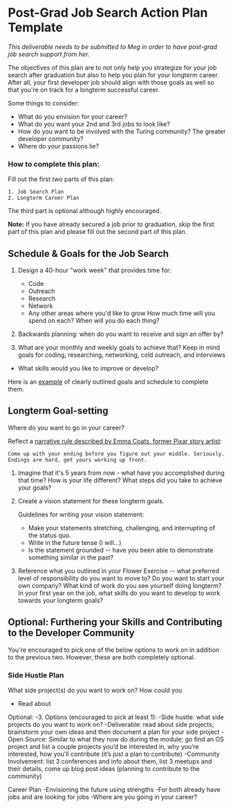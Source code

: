 # Post-Grad Job Search Action Plan Template

*This deliverable needs to be submitted to Meg in order to have post-grad job search support from her.*

The objectives of this plan are to not only help you strategize for your job search after graduation but also to help you plan for your longterm career. After all, your first developer job should align with those goals as well so that you're on track for a longterm successful career. 

Some things to consider:

* What do you envision for your career?
* What do you want your 2nd and 3rd jobs to look like?
* How do you want to be involved with the Turing community? The greater developer community?
* Where do your passions lie?

### How to complete this plan:

Fill out the first two parts of this plan:

	1. Job Search Plan
	2. Longterm Career Plan

The third part is optional although highly encouraged. 

**Note:** If you have already secured a job prior to graduation, skip the first part of this plan and please fill out the second part of this plan. 

## Schedule & Goals for the Job Search
1. Design a 40-hour "work week" that provides time for: 
	* Code
	* Outreach
	* Research 
	* Network   
	* Any other areas where you'd like to grow
How much time will you spend on each? When will you do each thing?


2. Backwards planning: when do you want to receive and sign an offer by?


3. What are your monthly and weekly goals to achieve that? Keep in mind goals for coding, researching, networking, cold outreach, and interviews

* What skills would you like to improve or develop?



Here is an [example](https://gist.github.com/kjs222/7ef5e79a71eedf9d8c8d401da1e687c7) of clearly outlined goals and schedule to complete them. 

## Longterm Goal-setting
Where do you want to go in your career? 

Reflect a [narrative rule described by Emma Coats, former Pixar story artist](http://storyshots.tumblr.com/post/25032057278/22-storybasics-ive-picked-up-in-my-time-at-pixar):

	Come up with your ending before you figure out your middle. Seriously. 
	Endings are hard, get yours working up front.
	
1. Imagine that it's 5 years from now - what have you accomplished during that time? How is your life different? What steps did you take to achieve your goals?

2. Create a vision statement for these longterm goals.

	Guidelines for writing your vision statement:

	* Make your statements stretching, challenging, and interrupting of the status quo.
	* Write in the future tense (I will...)
	* Is the statement grounded -- have you been able to demonstrate something similar in the past?


3. Reference what you outlined in your Flower Exercise -- what preferred level of responsibility do you want to move to? Do you want to start your own company? What kind of work do you see yourself doing longterm? In your first year on the job, what skills do you want to develop to work towards your longterm goals?





## Optional: Furthering your Skills and Contributing to the Developer Community
You're encouraged to pick one of the below options to work on in addition to the previous two. However, these are both completely optional.

### Side Hustle Plan
What side project(s) do you want to work on? How could you 

* Read about 

Optional: 
-3. Options (encouraged to pick at least 1): 
	-Side hustle: what side projects do you want to work on?
		-Deliverable: read about side projects; brainstorm your own ideas and then document a plan for your side project
	-Open Source: Similar to what they now do during the module; go find an OS project and list a couple projects you’d be interested in, why you’re interested, how you’ll contribute (it’s just a plan to contribute)
	-Community Involvement: list 3 conferences and info about them, list 3 meetups and their details, come up blog post ideas (planning to contribute to the community)

Career Plan
-Envisioning the future using strengths
-For both already have jobs and are looking for jobs
-Where are you going in your career?
